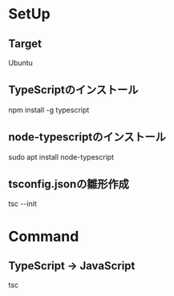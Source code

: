 # SetUp

## Target
Ubuntu

## TypeScriptのインストール
npm install -g typescript

## node-typescriptのインストール
sudo apt install node-typescript

## tsconfig.jsonの雛形作成
tsc --init

# Command

## TypeScript -> JavaScript
tsc
